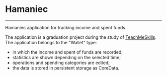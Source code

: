 # Hamaniec
***

Hamaniec application for tracking income and spent funds.

The application is a graduation project during the study of [TeachMeSkills](https://teachmeskills.by). The application belongs to the "Wallet" type:
+ in which the income and spent of funds are recorded;
+ statistics are shown depending on the selected time;
+ operations and spending categories are edited;
+ the data is stored in persistent storage as CoreData.
